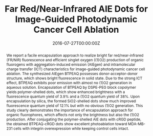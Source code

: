 ---
title: 'Far Red/Near-Infrared AIE Dots for Image-Guided Photodynamic Cancer Cell Ablation'

# Authors
# If you created a profile for a user (e.g. the default `admin` user), write the username (folder name) here
# and it will be replaced with their full name and linked to their profile.
authors:
  - Guangxue Feng
  - Wenbo Wu
  - Shidang Xu
  - Bin Liu*

# Author notes (optional)
author_notes:
  - 'Equal contribution'
  - 'Equal contribution'
  - 'Equal contribution'
  - 'Corresponding author'

date: '2016-07-27T00:00:00Z'
doi: '10.1021/acsami.6b06136'

# Schedule page publish date (NOT publication's date).
publishDate: '2016-08-24T00:00:00Z'

# Publication type.
# Accepts a single type but formatted as a YAML list (for Hugo requirements).
# Enter a publication type from the CSL standard.
publication_types: ['article-journal']

# Publication name and optional abbreviated publication name.
publication: In *ACS applied materials & interfaces, 2016*
publication_short: In *ACS Appl Mater Interfaces.*

abstract: We report a facile encapsulation approach to realize bright far red/near-infrared (FR/NIR) fluorescence and efficient singlet oxygen ((1)O2) production of organic fluorogens with aggregation-induced emission (AIEgen) and intramolecular charge transfer (ICT) characteristics for image-guided photodynamic cancer cell ablation. The synthesized AIEgen BTPEAQ possesses donor-acceptor-donor structure, which shows bright fluorescence in solid state. Due to the strong ICT effect, BTPEAQ exhibits poor emission with almost no (1)O2 generation in aqueous solution. Encapsulation of BTPEAQ by DSPE-PEG block copolymer yields polymer-shelled dots, which show enhanced brightness with a fluorescence quantum yield of 3.9% and a (1)O2 quantum yield of 38%. Upon encapsulation by silica, the formed SiO2-shelled dots show much improved fluorescence quantum yield of 12.1% but with no obvious (1)O2 generation. This study clearly demonstrates the importance of encapsulation approach for organic fluorophores, which affects not only the brightness but also the (1)O2 production. After conjugating the polymer-shelled AIE dots with cRGD peptide, the obtained BTPEAQ-cRGD dots show excellent photoablation toward MDA-MB-231 cells with integrin overexpression while keeping control cells intact.

# Summary. An optional shortened abstract.
summary: We report a facile encapsulation approach to realize bright far red/near-infrared (FR/NIR) fluorescence and efficient singlet oxygen ((1)O2) production of organic fluorogens with aggregation-induced emission (AIEgen) and intramolecular charge transfer (ICT) characteristics for image-guided photodynamic cancer cell ablation. The synthesized AIEgen BTPEAQ possesses donor-acceptor-donor structure, which shows bright fluorescence in solid state. Due to the strong ICT effect, BTPEAQ exhibits poor emission with almost no (1)O2 generation in aqueous solution. Encapsulation of BTPEAQ by DSPE-PEG block copolymer yields polymer-shelled dots, which show enhanced brightness with a fluorescence quantum yield of 3.9% and a (1)O2 quantum yield of 38%. Upon encapsulation by silica, the formed SiO2-shelled dots show much improved fluorescence quantum yield of 12.1% but with no obvious (1)O2 generation. This study clearly demonstrates the importance of encapsulation approach for organic fluorophores, which affects not only the brightness but also the (1)O2 production. After conjugating the polymer-shelled AIE dots with cRGD peptide, the obtained BTPEAQ-cRGD dots show excellent photoablation toward MDA-MB-231 cells with integrin overexpression while keeping control cells intact.
tags: []

# Display this page in the Featured widget?
featured: true

# Custom links (uncomment lines below)
# links:
# - name: Custom Link
#   url: http://example.org

url_pdf: 'https://pubs.acs.org/doi/epdf/10.1021/acsami.6b06136?ref=article_openPDF'
url_code: ''
url_dataset: ''
url_poster: ''
url_project: ''
url_slides: ''
url_source: ''
url_video: ''

# Featured image
# To use, add an image named `featured.jpg/png` to your page's folder.
# image:
#   caption: 'Image credit: [**Unsplash**](https://unsplash.com/photos/pLCdAaMFLTE)'
#   focal_point: ''
#   preview_only: false
---